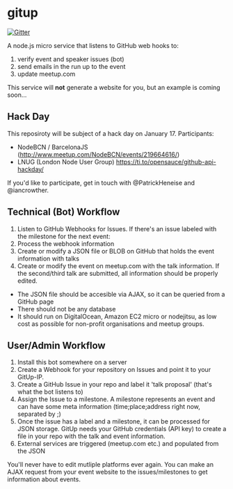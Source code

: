 gitup
=====

[![Gitter](https://badges.gitter.im/Join%20Chat.svg)](https://gitter.im/barcelona-js/gitup?utm_source=badge&utm_medium=badge&utm_campaign=pr-badge&utm_content=badge)

A node.js micro service that listens to GitHub web hooks to:

1. verify event and speaker issues (bot)
2. send emails in the run up to the event
3. update meetup.com

This service will **not** generate a website for you, but an example is coming soon...
## Hack Day

This reposiroty will be subject of a hack day on January 17. Participants:

- NodeBCN / BarcelonaJS (http://www.meetup.com/NodeBCN/events/219664616/)
- LNUG (London Node User Group) https://ti.to/opensauce/github-api-hackday/

If you'd like to participate, get in touch with @PatrickHeneise and @iancrowther.


## Technical (Bot) Workflow

1. Listen to GitHub Webhooks for Issues. If there's an issue labeled with the milestone for the next event:
2. Process the webhook information
3. Create or modify a JSON file or BLOB on GitHub that holds the event information with talks
4. Create or modify the event on meetup.com with the talk information. If the second/third talk are submitted, all information should be properly edited.

- The JSON file should be accesible via AJAX, so it can be queried from a GitHub page
- There should not be any database
- It should run on DigitalOcean, Amazon EC2 micro or nodejitsu, as low cost as possible for non-profit organisations and meetup groups.

## User/Admin Workflow

1. Install this bot somewhere on a server
2. Create a Webhook for your repository on Issues and point it to your GitUp-IP.
3. Create a GitHub Issue in your repo and label it 'talk proposal' (that's what the bot listens to)
4. Assign the Issue to a milestone. A milestone represents an event and can have some meta information (time;place;address right now, separated by ;)
5. Once the issue has a label and a milestone, it can be processed for JSON storage. GitUp needs your GitHub credentials (API key) to create a file in your repo with the talk and event information.
6. External services are triggered (meetup.com etc.) and populated from the JSON

You'll never have to edit mutliple platforms ever again. You can make an AJAX request from your event website to the issues/milestones to get information about events.
